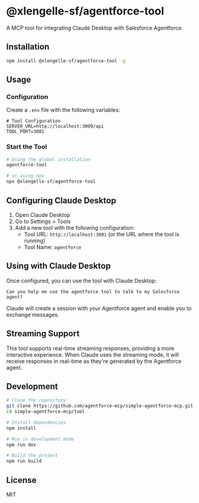 # @xlengelle-sf/agentforce-tool

A MCP tool for integrating Claude Desktop with Salesforce Agentforce.

## Installation

```bash
npm install @xlengelle-sf/agentforce-tool -g
```

## Usage

### Configuration

Create a `.env` file with the following variables:

```env
# Tool Configuration
SERVER_URL=http://localhost:3000/api
TOOL_PORT=3001
```

### Start the Tool

```bash
# Using the global installation
agentforce-tool

# or using npx
npx @xlengelle-sf/agentforce-tool
```

## Configuring Claude Desktop

1. Open Claude Desktop
2. Go to Settings > Tools
3. Add a new tool with the following configuration:
   - Tool URL: `http://localhost:3001` (or the URL where the tool is running)
   - Tool Name: `agentforce`

## Using with Claude Desktop

Once configured, you can use the tool with Claude Desktop:

```
Can you help me use the agentforce tool to talk to my Salesforce agent?
```

Claude will create a session with your Agentforce agent and enable you to exchange messages.

## Streaming Support

This tool supports real-time streaming responses, providing a more interactive experience. When Claude uses the streaming mode, it will receive responses in real-time as they're generated by the Agentforce agent.

## Development

```bash
# Clone the repository
git clone https://github.com/agentforce-mcp/simple-agentforce-mcp.git
cd simple-agentforce-mcp/tool

# Install dependencies
npm install

# Run in development mode
npm run dev

# Build the project
npm run build
```

## License

MIT